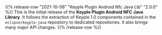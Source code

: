 {{% release-row "2021-10-06" "Keyple Plugin Android Nfc Java Lib" "2.0.0" %}} 
This is the initial release of the **Keyple Plugin Android NFC Java Library**.
It follows the extraction of Keyple 1.0 components contained in the `eclipse/keyple-java` repository to dedicated repositories.
It also brings many major API changes.
{{% /release-row %}}
